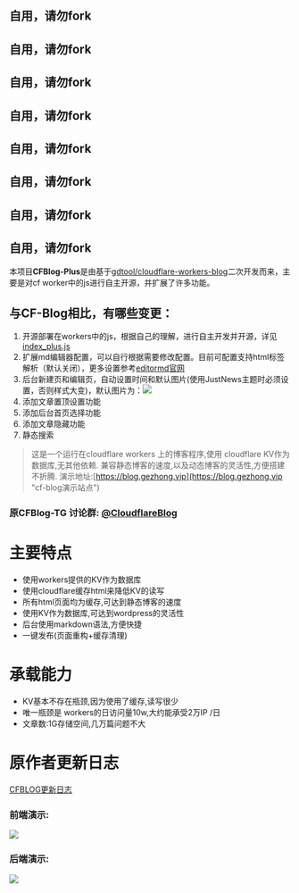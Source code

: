 ## 自用，请勿fork
## 自用，请勿fork
## 自用，请勿fork
## 自用，请勿fork
## 自用，请勿fork
## 自用，请勿fork
## 自用，请勿fork
## 自用，请勿fork




本项目**CFBlog-Plus**是由基于[gdtool/cloudflare-workers-blog](https://github.com/gdtool/cloudflare-workers-blog)二次开发而来，主要是对cf worker中的js进行自主开源，并扩展了许多功能。

## 与CF-Blog相比，有哪些变更：

1. 开源部署在workers中的js，根据自己的理解，进行自主开发并开源，详见[index_plus.js](https://github.com/Arronlong/cfblog-plus/blob/master/index_plus.js)
2. 扩展md编辑器配置，可以自行根据需要修改配置。目前可配置支持html标签解析（默认关闭），更多设置参考[editormd官网](https://pandao.github.io/editor.md/)
3. 后台新建页和编辑页，自动设置时间和默认图片(使用JustNews主题时必须设置，否则样式大变)，默认图片为：![](https://cdn.jsdelivr.net/gh/Arronlong/cdn@master/cfblog/cfblog-plus.png)
4. 添加文章置顶设置功能
5. 添加后台首页选择功能
6. 添加文章隐藏功能
7. 静态搜索


> 这是一个运行在cloudflare workers 上的博客程序,使用 cloudflare KV作为数据库,无其他依赖.
兼容静态博客的速度,以及动态博客的灵活性,方便搭建不折腾.
演示地址:[https://blog.gezhong.vip](https://blog.gezhong.vip "cf-blog演示站点")

### 原CFBlog-TG 讨论群: [@CloudflareBlog](https://t.me/cloudflareblog )
# 主要特点
* 使用workers提供的KV作为数据库
* 使用cloudflare缓存html来降低KV的读写
* 所有html页面均为缓存,可达到静态博客的速度
* 使用KV作为数据库,可达到wordpress的灵活性
* 后台使用markdown语法,方便快捷
* 一键发布(页面重构+缓存清理)

# 承载能力

 * KV基本不存在瓶颈,因为使用了缓存,读写很少
 * 唯一瓶颈是 workers的日访问量10w,大约能承受2万IP /日
 * 文章数:1G存储空间,几万篇问题不大


# 原作者更新日志

[CFBLOG更新日志](https://blog.gezhong.vip/article/009000/update-log.html)


### 前端演示:
![](https://s3.ax1x.com/2020/12/22/rrP81S.png)

### 后端演示:
![](https://s3.ax1x.com/2020/12/22/rrAWrD.png)

